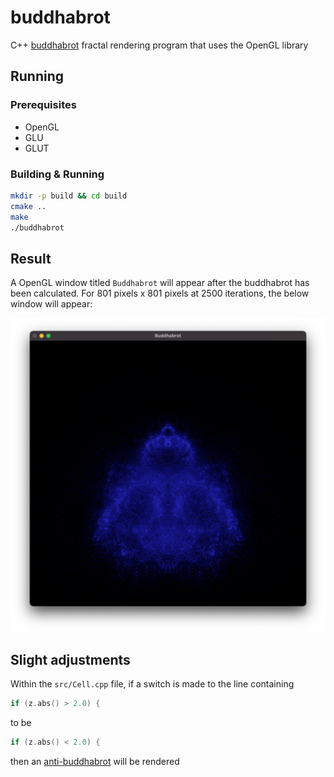 # buddhabrot
C++ [buddhabrot](https://en.wikipedia.org/wiki/Buddhabrot) fractal rendering program that uses the OpenGL library

## Running

### Prerequisites
* OpenGL
* GLU
* GLUT

### Building & Running

```bash
mkdir -p build && cd build
cmake ..
make
./buddhabrot
```

## Result
A OpenGL window titled `Buddhabrot` will appear after the buddhabrot has been calculated. For 801 pixels x 801 pixels at 2500 iterations, the below window will appear:

![Buddhabrot](https://raw.githubusercontent.com/QuestioWo/buddhabrot/main/assets/801x2500.png)

## Slight adjustments
Within the `src/Cell.cpp` file, if a switch is made to the line containing

```c++
if (z.abs() > 2.0) {
```

to be

```c++
if (z.abs() < 2.0) {
```

then an [anti-buddhabrot](https://en.wikipedia.org/wiki/Buddhabrot#Nuances) will be rendered